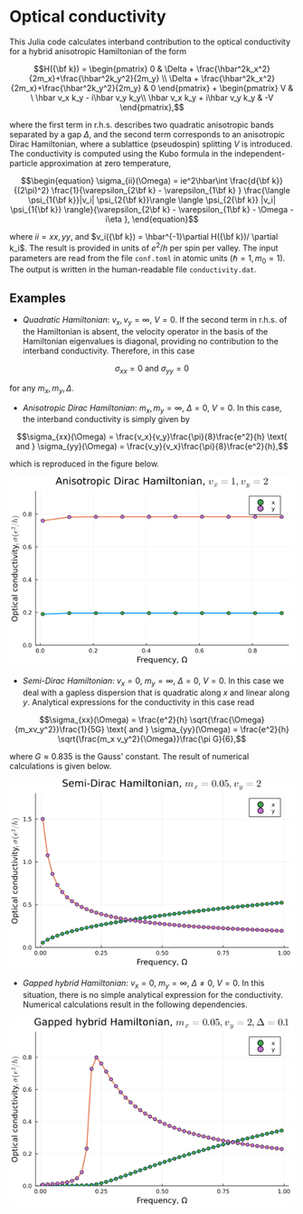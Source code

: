 # Optical conductivity
This Julia code calculates interband contribution to the optical conductivity for a hybrid anisotropic Hamiltonian of the form
```math
H({\bf k}) = \begin{pmatrix} 0 & \Delta + \frac{\hbar^2k_x^2}{2m_x}+\frac{\hbar^2k_y^2}{2m_y} \\
                             \Delta + \frac{\hbar^2k_x^2}{2m_x}+\frac{\hbar^2k_y^2}{2m_y}  & 0 \end{pmatrix} +
\begin{pmatrix} V & \ \hbar v_x k_y - i\hbar v_y k_y\\
                              \hbar v_x k_y + i\hbar v_y k_y & -V \end{pmatrix},
```
where the first term in r.h.s. describes two quadratic anisotropic bands separated by a gap $\Delta$, and the second term corresponds to an anisotropic Dirac Hamiltonian, where a sublattice (pseudospin) splitting $V$ is introduced. The conductivity is computed using the Kubo formula in the independent-particle approximation at zero temperature,
```math
\begin{equation}
\sigma_{ii}(\Omega) = ie^2\hbar\int  \frac{d{\bf k}}{(2\pi)^2} \frac{1}{\varepsilon_{2\bf k} - \varepsilon_{1\bf k} } \frac{\langle \psi_{1{\bf k}}|v_i| \psi_{2{\bf k}}\rangle \langle \psi_{2{\bf k}} |v_i| \psi_{1{\bf k}} \rangle}{\varepsilon_{2\bf k} - \varepsilon_{1\bf k} - \Omega - i\eta },
\end{equation}
```
where $ii = xx, yy$, and $v_i({\bf k}) = \hbar^{-1}\partial H({\bf k})/ \partial k_i$. The result is provided in units of $e^2/h$ per spin per valley. The input parameters are read from the file ```conf.toml``` in atomic units ($\hbar=1, m_0=1$). The output is written in the human-readable file ```conductivity.dat```.

## Examples
* _Quadratic Hamiltonian_: $v_x,v_y=\infty$, $V=0$. If the second term in r.h.s. of the Hamiltonian is absent, the velocity operator in the basis of the Hamiltonian eigenvalues is diagonal, providing no contribution to the interband conductivity. Therefore, in this case
```math
\sigma_{xx}=0 \text{   and   } \sigma_{yy}=0
```
 for any $m_x, m_y, \Delta$.
* _Anisotropic Dirac Hamiltonian_: $m_x,m_y=\infty$, $\Delta=0$, $V=0$. In this case, the interband conductivity is simply given by
```math
\sigma_{xx}(\Omega) = \frac{v_x}{v_y}\frac{\pi}{8}\frac{e^2}{h}
\text{   and   }
\sigma_{yy}(\Omega) = \frac{v_y}{v_x}\frac{\pi}{8}\frac{e^2}{h},
```
which is reproduced in the figure below.

 ![figure1](dirac.png)

 * _Semi-Dirac Hamiltonian_: $v_x=0$, $m_y=\infty$, $\Delta=0$, $V=0$. In this case we deal with a gapless dispersion that is quadratic along $x$ and linear along $y$. Analytical expressions for the conductivity in this case read
```math
\sigma_{xx}(\Omega) = \frac{e^2}{h} \sqrt{\frac{\Omega}{m_xv_y^2}}\frac{1}{5G}
\text{   and   }
\sigma_{yy}(\Omega) = \frac{e^2}{h} \sqrt{\frac{m_x v_y^2}{\Omega}}\frac{\pi G}{6},
```
where $G\approx0.835$ is the Gauss' constant. The result of numerical calculations is given below.

 ![figure1](semidirac.png)

 * _Gapped hybrid Hamiltonian_: $v_x=0$, $m_y=\infty$, $\Delta \neq 0$, $V=0$. In this situation, there is no simple analytical expression for the conductivity. Numerical calculations result in the following dependencies.

 ![figure1](gapped.png)
